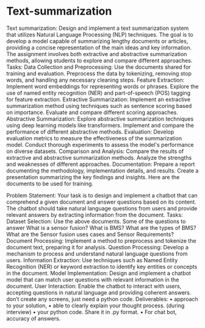 # Text-summarization
Text summarization:
Design and implement a text summarization system that utilizes Natural Language Processing (NLP) techniques. The goal is to develop a model capable of summarizing lengthy documents or articles, providing a concise representation of the main ideas and key information. The assignment involves both extractive and abstractive summarization methods, allowing students to explore and compare different approaches.
Tasks:
Data Collection and Preprocessing:
Use the documents shared for training and evaluation.
Preprocess the data by tokenizing, removing stop words, and handling any necessary cleaning steps.
Feature Extraction:
Implement word embeddings for representing words or phrases.
Explore the use of named entity recognition (NER) and part-of-speech (POS) tagging for feature extraction.
Extractive Summarization:
Implement an extractive summarization method using techniques such as sentence scoring based on importance.
Evaluate and compare different scoring approaches.
Abstractive Summarization:
Explore abstractive summarization techniques using deep learning models like transformers.
Implement and compare the performance of different abstractive methods.
Evaluation:
Develop evaluation metrics to measure the effectiveness of the summarization model.
Conduct thorough experiments to assess the model's performance on diverse datasets.
Comparison and Analysis:
Compare the results of extractive and abstractive summarization methods.
Analyze the strengths and weaknesses of different approaches.
Documentation:
Prepare a report documenting the methodology, implementation details, and results.
Create a presentation summarizing the key findings and insights.
Here are the documents to be used for training.
  


Problem Statement:
Your task is to design and implement a chatbot that can comprehend a given document and answer questions based on its content. The chatbot should take natural language questions from users and provide relevant answers by extracting information from the document.
Tasks:
Dataset Selection:
Use the above documents.
Some of the questions to answer
What is a sensor fusion?
What is BMS?
What are the types of BMS?
What are the Sensor fusion uses cases and Sensor Requirements?
Document Processing:
Implement a method to preprocess and tokenize the document text, preparing it for analysis.
Question Processing:
Develop a mechanism to process and understand natural language questions from users.
Information Extraction:
Use techniques such as Named Entity Recognition (NER) or keyword extraction to identify key entities or concepts in the document.
Model Implementation:
Design and implement a chatbot model that can match user questions with relevant information in the document.
User Interaction:
Enable the chatbot to interact with users, accepting questions in natural language and providing coherent answers. don’t create any screens, just need a python code.
Deliverables:
•	approach to your solution, 
•	able to clearly explain your thought process.  (during interview)
•	your python code. Share it in .py format.
•	For chat bot, accuracy of answers.
